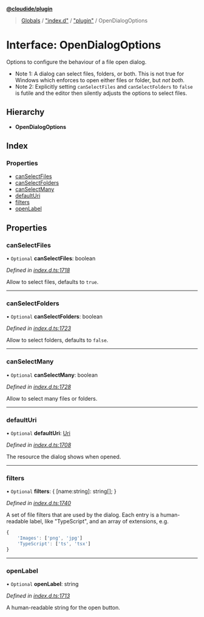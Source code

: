 **[@cloudide/plugin](../README.md)**

> [Globals](../README.md) / ["index.d"](../modules/_index_d_.md) / ["plugin"](../modules/_index_d_._plugin_.md) / OpenDialogOptions

# Interface: OpenDialogOptions

Options to configure the behaviour of a file open dialog.

* Note 1: A dialog can select files, folders, or both. This is not true for Windows
which enforces to open either files or folder, but *not both*.
* Note 2: Explicitly setting `canSelectFiles` and `canSelectFolders` to `false` is futile
and the editor then silently adjusts the options to select files.

## Hierarchy

* **OpenDialogOptions**

## Index

### Properties

* [canSelectFiles](_index_d_._plugin_.opendialogoptions.md#canselectfiles)
* [canSelectFolders](_index_d_._plugin_.opendialogoptions.md#canselectfolders)
* [canSelectMany](_index_d_._plugin_.opendialogoptions.md#canselectmany)
* [defaultUri](_index_d_._plugin_.opendialogoptions.md#defaulturi)
* [filters](_index_d_._plugin_.opendialogoptions.md#filters)
* [openLabel](_index_d_._plugin_.opendialogoptions.md#openlabel)

## Properties

### canSelectFiles

• `Optional` **canSelectFiles**: boolean

*Defined in [index.d.ts:1718](https://github.com/huaweicloud/cloudide-plugin-api/blob/1ab5ef8/index.d.ts#L1718)*

Allow to select files, defaults to `true`.

___

### canSelectFolders

• `Optional` **canSelectFolders**: boolean

*Defined in [index.d.ts:1723](https://github.com/huaweicloud/cloudide-plugin-api/blob/1ab5ef8/index.d.ts#L1723)*

Allow to select folders, defaults to `false`.

___

### canSelectMany

• `Optional` **canSelectMany**: boolean

*Defined in [index.d.ts:1728](https://github.com/huaweicloud/cloudide-plugin-api/blob/1ab5ef8/index.d.ts#L1728)*

Allow to select many files or folders.

___

### defaultUri

• `Optional` **defaultUri**: [Uri](../classes/_index_d_._plugin_.uri.md)

*Defined in [index.d.ts:1708](https://github.com/huaweicloud/cloudide-plugin-api/blob/1ab5ef8/index.d.ts#L1708)*

The resource the dialog shows when opened.

___

### filters

• `Optional` **filters**: { [name:string]: string[];  }

*Defined in [index.d.ts:1740](https://github.com/huaweicloud/cloudide-plugin-api/blob/1ab5ef8/index.d.ts#L1740)*

A set of file filters that are used by the dialog. Each entry is a human-readable label,
like "TypeScript", and an array of extensions, e.g.
```ts
{
	'Images': ['png', 'jpg']
	'TypeScript': ['ts', 'tsx']
}
```

___

### openLabel

• `Optional` **openLabel**: string

*Defined in [index.d.ts:1713](https://github.com/huaweicloud/cloudide-plugin-api/blob/1ab5ef8/index.d.ts#L1713)*

A human-readable string for the open button.
